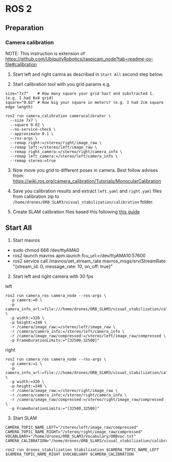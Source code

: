 # ROS 2

## Preparation

### Camera calibration

NOTE: This instruction is extension of https://github.com/UbiquityRobotics/raspicam_node?tab=readme-ov-file#calibration

1. Start left and right camra as described in `Start All` second step below.

2. Start calibration tool with you grid params e.g.

```
size="7x7"    # How many square your grid has? and substracted 1. (e.g. I had 8x8 grid)
square="0.02" # How big your square in meters? (e.g. I had 2cm square edge length)
```

```
ros2 run camera_calibration cameracalibrator \
  --size 7x7 \
  --square 0.02 \
  --no-service-check \
  --approximate 0.1 \
  --ros-args \
  --remap right:=/stereo/right/image_raw \
  --remap left:=/stereo/left/image_raw \
  --remap right_camera:=/stereo/right/camera_info \
  --remap left_camera:=/stereo/left/camera_info \
  --remap stereo:=true
```

3. Now move you grid to different poses in camera. Best follow advises from: https://wiki.ros.org/camera_calibration/Tutorials/MonocularCalibration

4. Save you calibration results and extract `left.yaml` and `right.yaml` files from calibration zip to `/home/drones/ORB_SLAM3/visual_stabilization/calibration` folder.

5. Create SLAM calibration files based this following [this guide](./CreateCalibration.md)

## Start All

1. Start mavros

- sudo chmod 666 /dev/ttyAMA0
- ros2 launch mavros apm.launch fcu_url:=/dev/ttyAMA10:57600
- ros2 service call /mavros/set_stream_rate mavros_msgs/srv/StreamRate "{stream_id: 0, message_rate: 10, on_off: true}"

2. Start left and right camera with 30 fps

left
```
ros2 run camera_ros camera_node --ros-args \
  -p camera:=0 \
  -p camera_info_url:=file:///home/drones/ORB_SLAM3/visual_stabilization/calibration/left.yaml \
  -p width:=320 \
  -p height:=240 \
  -r /camera/image_raw:=/stereo/left/image_raw \
  -r /camera/camera_info:=/stereo/left/camera_info \
  -r /camera/image_raw/compressed:=/stereo/left/image_raw/compressed \
  -p FrameDurationLimits:="[32500,32500]"
```

right
```
ros2 run camera_ros camera_node --ros-args \
  -p camera:=1 \
  -p camera_info_url:=file:///home/drones/ORB_SLAM3/visual_stabilization/calibration/right.yaml \
  -p width:=320 \
  -p height:=240 \
  -r /camera/image_raw:=/stereo/right/image_raw \
  -r /camera/camera_info:=/stereo/right/camera_info \
  -r /camera/image_raw/compressed:=/stereo/right/image_raw/compressed \
  -p FrameDurationLimits:="[32500,32500]"
```

3. Start SLAM

```
CAMERA_TOPIC_NAME_LEFT="/stereo/left/image_raw/compressed"
CAMERA_TOPIC_NAME_RIGHT="/stereo/right/image_raw/compressed"
VOCABLUARY="/home/drones/ORB_SLAM3/Vocabulary/ORBvoc.txt"
CAMERA_CALIBRATION="/home/drones/ORB_SLAM3/visual_stabilization/calibration/rpi5_stereo_calibration.yaml"

ros2 run drones_stabilization Stabilization $CAMERA_TOPIC_NAME_LEFT $CAMERA_TOPIC_NAME_RIGHT $VOCABLUARY $CAMERA_CALIBRATION
```
